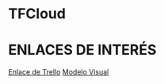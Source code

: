 # TFCloud

# ENLACES DE INTERÉS

[Enlace de Trello](https://trello.com/invite/656dc6a8fe4d2b31c600d981/ATTI3ae22249de493b358d47a63760b372458FBFF627)
[Modelo Visual](https://dbdiagram.io/d/67dc59c175d75cc844df5aed)
